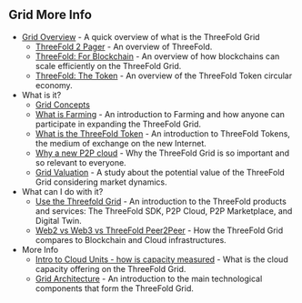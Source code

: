 ## Grid More Info

- [Grid Overview](grid_intro) - A quick overview of what is the ThreeFold Grid
  - [ThreeFold 2 Pager](https://wiki.threefold.io/threefold_2pager.pdf) - An overview of ThreeFold.
  - [ThreeFold: For Blockchain](https://wiki.threefold.io/tfgrid_2pager_blockchain.pdf) - An overview of how blockchains can scale efficiently on the ThreeFold Grid.
  - [ThreeFold: The Token](https://wiki.threefold.io/tfgrid_2pager_token.pdf) - An overview of the ThreeFold Token circular economy. 
- What is it?
  - [Grid Concepts](grid_concepts)
  - [What is Farming](farming_intro) - An introduction to Farming and how anyone can participate in expanding the ThreeFold Grid.
  - [What is the ThreeFold Token](token_what) - An introduction to ThreeFold Tokens, the medium of exchange on the new Internet.
  - [Why a new P2P cloud](grid_why) - Why the ThreeFold Grid is so important and so relevant to everyone.
  - [Grid Valuation](grid_valuation) - A study about the potential value of the ThreeFold Grid considering market dynamics.
- What can I do with it?
  - [Use the Threefold Grid](grid_use) - An introduction to the ThreeFold products and services: The ThreeFold SDK, P2P Cloud, P2P Marketplace, and Digital Twin.
  - [Web2 vs Web3 vs ThreeFold Peer2Peer](grid_compare) - How the ThreeFold Grid compares to Blockchain and Cloud infrastructures.
- More Info
  - [Intro to Cloud Units - how is capacity measured](cloud_units) - What is the cloud capacity offering on the ThreeFold Grid.
  - [Grid Architecture](grid_architecture) - An introduction to the main technological components that form the ThreeFold Grid.
